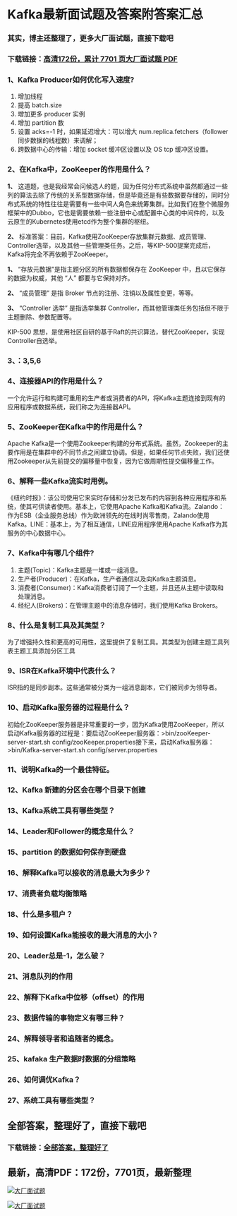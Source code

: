 # Kafka最新面试题及答案附答案汇总

### 其实，博主还整理了，更多大厂面试题，直接下载吧

### 下载链接：[高清172份，累计 7701 页大厂面试题  PDF](https://github.com/souyunku/DevBooks/blob/master/docs/index.md)



### 1、Kafka Producer如何优化写入速度?

1. 增加线程
2. 提高 batch.size
3. 增加更多 producer 实例
4. 增加 partition 数
5. 设置 acks=-1 时，如果延迟增大：可以增大 num.replica.fetchers（follower 同步数据的线程数）来调解；
6. 跨数据中心的传输：增加 socket 缓冲区设置以及 OS tcp 缓冲区设置。


### 2、在Kafka中，ZooKeeper的作用是什么？

**1、** 这道题，也是我经常会问候选人的题，因为任何分布式系统中虽然都通过一些列的算法去除了传统的关系型数据存储，但是毕竟还是有些数据要存储的，同时分布式系统的特性往往是需要有一些中间人角色来统筹集群。比如我们在整个微服务框架中的Dubbo，它也是需要依赖一些注册中心或配置中心类的中间件的，以及云原生的Kubernetes使用etcd作为整个集群的枢纽。

**2、** 标准答案：目前，Kafka使用ZooKeeper存放集群元数据、成员管理、Controller选举，以及其他一些管理类任务。之后，等KIP-500提案完成后，Kafka将完全不再依赖于ZooKeeper。

**1、** “存放元数据”是指主题分区的所有数据都保存在 ZooKeeper 中，且以它保存的数据为权威，其他 “人” 都要与它保持对齐。

**2、** “成员管理” 是指 Broker 节点的注册、注销以及属性变更，等等。

**3、** “Controller 选举” 是指选举集群 Controller，而其他管理类任务包括但不限于主题删除、参数配置等。

KIP-500 思想，是使用社区自研的基于Raft的共识算法，替代ZooKeeper，实现Controller自选举。



### 3、：3,5,6


### 4、连接器API的作用是什么？

一个允许运行和构建可重用的生产者或消费者的API，将Kafka主题连接到现有的应用程序或数据系统，我们称之为连接器API。


### 5、ZooKeeper在Kafka中的作用是什么？

Apache Kafka是一个使用Zookeeper构建的分布式系统。虽然，Zookeeper的主要作用是在集群中的不同节点之间建立协调。但是，如果任何节点失败，我们还使用Zookeeper从先前提交的偏移量中恢复，因为它做周期性提交偏移量工作。


### 6、解释一些Kafka流实时用例。

《纽约时报》：该公司使用它来实时存储和分发已发布的内容到各种应用程序和系统，使其可供读者使用。基本上，它使用Apache Kafka和Kafka流。Zalando：作为ESB（企业服务总线）作为欧洲领先的在线时尚零售商，Zalando使用Kafka。LINE：基本上，为了相互通信，LINE应用程序使用Apache Kafka作为其服务的中心数据中心。


### 7、Kafka中有哪几个组件?

1. 主题(Topic)：Kafka主题是一堆或一组消息。
2. 生产者(Producer)：在Kafka，生产者通信以及向Kafka主题消息。
3. 消费者(Consumer)：Kafka消费者订阅了一个主题，并且还从主题中读取和处理消息。
4. 经纪人(Brokers)：在管理主题中的消息存储时，我们使用Kafka Brokers。


### 8、什么是复制工具及其类型？

为了增强持久性和更高的可用性，这里提供了复制工具。其类型为创建主题工具列表主题工具添加分区工具


### 9、ISR在Kafka环境中代表什么？

ISR指的是同步副本。这些通常被分类为一组消息副本，它们被同步为领导者。


### 10、启动Kafka服务器的过程是什么？

初始化ZooKeeper服务器是非常重要的一步，因为Kafka使用ZooKeeper，所以启动Kafka服务器的过程是：要启动ZooKeeper服务器：>bin/zooKeeper-server-start.sh config/zooKeeper.properties接下来，启动Kafka服务器：>bin/Kafka-server-start.sh config/server.properties


### 11、说明Kafka的一个最佳特征。
### 12、Kafka 新建的分区会在哪个目录下创建
### 13、Kafka系统工具有哪些类型？
### 14、Leader和Follower的概念是什么？
### 15、partition 的数据如何保存到硬盘
### 16、解释Kafka可以接收的消息最大为多少？
### 17、消费者负载均衡策略
### 18、什么是多租户？
### 19、如何设置Kafka能接收的最大消息的大小？
### 20、Leader总是-1，怎么破？
### 21、消息队列的作用
### 22、解释下Kafka中位移（offset）的作用
### 23、数据传输的事物定义有哪三种？
### 24、解释领导者和追随者的概念。
### 25、kafaka 生产数据时数据的分组策略
### 26、如何调优Kafka？
### 27、系统工具有哪些类型？




## 全部答案，整理好了，直接下载吧

### 下载链接：[全部答案，整理好了](https://www.souyunku.com/wp-content/uploads/weixin/githup-weixin-2.png)




## 最新，高清PDF：172份，7701页，最新整理

[![大厂面试题](https://www.souyunku.com/wp-content/uploads/weixin/mst.png "架构师专栏")](https://www.souyunku.com/wp-content/uploads/weixin/githup-weixin.png "架构师专栏")

[![大厂面试题](https://www.souyunku.com/wp-content/uploads/weixin/githup-weixin.png "架构师专栏")](https://www.souyunku.com/wp-content/uploads/weixin/githup-weixin.png "架构师专栏")
